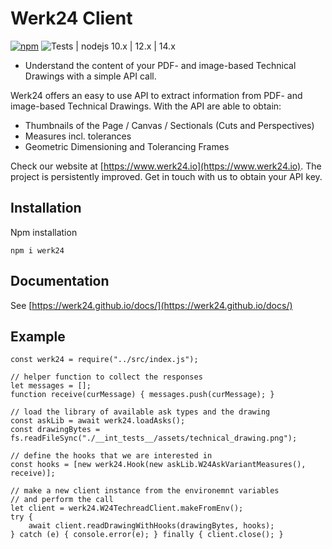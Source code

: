 # Werk24 Client


[![npm](https://img.shields.io/npm/v/werk24)](https://img.shields.io/npm/v/werk24)
![Tests | nodejs 10.x | 12.x | 14.x](https://github.com/werk24/werk24-nodejs/workflows/Tests%20%7C%20nodejs%2010.x%20%7C%2012.x%20%7C%2014.x/badge.svg)

- Understand the content of your PDF- and image-based Technical Drawings with a simple API call.

Werk24 offers an easy to use API to extract information from PDF- and image-based Technical Drawings.
With the API are able to obtain:

- Thumbnails of the Page / Canvas / Sectionals (Cuts and Perspectives)
- Measures incl. tolerances
- Geometric Dimensioning and Tolerancing Frames

Check our website at [https://www.werk24.io](https://www.werk24.io).
The project is persistently improved. Get in touch with us to obtain your API key.

## Installation

Npm installation

    npm i werk24

## Documentation

See [https://werk24.github.io/docs/](https://werk24.github.io/docs/)


## Example

    const werk24 = require("../src/index.js");

    // helper function to collect the responses
    let messages = [];
    function receive(curMessage) { messages.push(curMessage); }

    // load the library of available ask types and the drawing
    const askLib = await werk24.loadAsks();
    const drawingBytes = fs.readFileSync("./__int_tests__/assets/technical_drawing.png");

    // define the hooks that we are interested in
    const hooks = [new werk24.Hook(new askLib.W24AskVariantMeasures(), receive)];

    // make a new client instance from the environemnt variables
    // and perform the call
    let client = werk24.W24TechreadClient.makeFromEnv();
    try {
        await client.readDrawingWithHooks(drawingBytes, hooks);
    } catch (e) { console.error(e); } finally { client.close(); }

